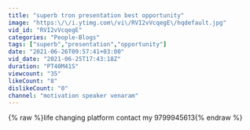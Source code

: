 ```yaml
---
title: "superb tron presentation best opportunity"
image: "https:\/\/i.ytimg.com\/vi\/RVI2vVcqegE\/hqdefault.jpg"
vid_id: "RVI2vVcqegE"
categories: "People-Blogs"
tags: ["superb","presentation","opportunity"]
date: "2021-06-26T09:57:41+03:00"
vid_date: "2021-06-25T17:43:18Z"
duration: "PT40M41S"
viewcount: "35"
likeCount: "8"
dislikeCount: "0"
channel: "motivation speaker venaram"
---
```

{% raw %}life changing platform contact my 9799945613{% endraw %}

